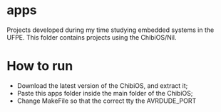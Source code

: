 # apps
Projects developed during my time studying embedded systems in the UFPE. This folder contains projects using the ChibiOS/Nil.

# How to run
- Download the latest version of the ChibiOS, and extract it;
- Paste this apps folder inside the main folder of the ChibiOS;
- Change MakeFile so that the correct tty the AVRDUDE_PORT
